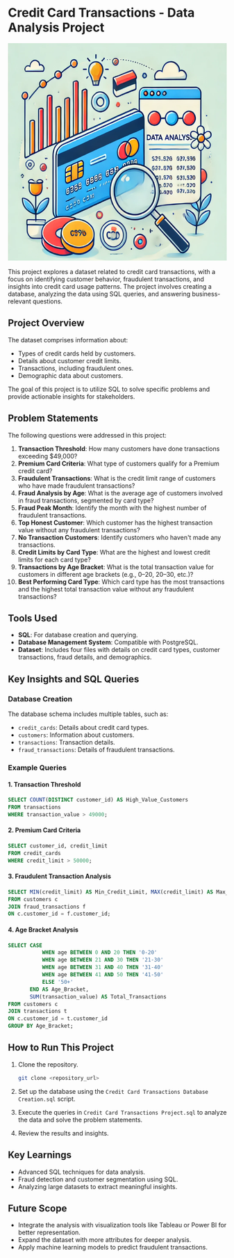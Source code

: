 # Credit Card Transactions - Data Analysis Project

<img src="https://github.com/mahadevhere/Credit_card_transactions/blob/main/Screenshot%202025-02-05%20134319.png" alt="Credit Card Analysis" style="width: 900px; height: 500px;"/>


This project explores a dataset related to credit card transactions, with a focus on identifying customer behavior, fraudulent transactions, and insights into credit card usage patterns. The project involves creating a database, analyzing the data using SQL queries, and answering business-relevant questions.

## Project Overview

The dataset comprises information about:
- Types of credit cards held by customers.
- Details about customer credit limits.
- Transactions, including fraudulent ones.
- Demographic data about customers.

The goal of this project is to utilize SQL to solve specific problems and provide actionable insights for stakeholders.

## Problem Statements
The following questions were addressed in this project:

1. **Transaction Threshold**: How many customers have done transactions exceeding $49,000?
2. **Premium Card Criteria**: What type of customers qualify for a Premium credit card?
3. **Fraudulent Transactions**: What is the credit limit range of customers who have made fraudulent transactions?
4. **Fraud Analysis by Age**: What is the average age of customers involved in fraud transactions, segmented by card type?
5. **Fraud Peak Month**: Identify the month with the highest number of fraudulent transactions.
6. **Top Honest Customer**: Which customer has the highest transaction value without any fraudulent transactions?
7. **No Transaction Customers**: Identify customers who haven't made any transactions.
8. **Credit Limits by Card Type**: What are the highest and lowest credit limits for each card type?
9. **Transactions by Age Bracket**: What is the total transaction value for customers in different age brackets (e.g., 0–20, 20–30, etc.)?
10. **Best Performing Card Type**: Which card type has the most transactions and the highest total transaction value without any fraudulent transactions?

## Tools Used
- **SQL**: For database creation and querying.
- **Database Management System**: Compatible with PostgreSQL.
- **Dataset**: Includes four files with details on credit card types, customer transactions, fraud details, and demographics.

## Key Insights and SQL Queries
### Database Creation
The database schema includes multiple tables, such as:
- `credit_cards`: Details about credit card types.
- `customers`: Information about customers.
- `transactions`: Transaction details.
- `fraud_transactions`: Details of fraudulent transactions.

### Example Queries

#### 1. Transaction Threshold
```sql
SELECT COUNT(DISTINCT customer_id) AS High_Value_Customers
FROM transactions
WHERE transaction_value > 49000;
```

#### 2. Premium Card Criteria
```sql
SELECT customer_id, credit_limit
FROM credit_cards
WHERE credit_limit > 50000;
```

#### 3. Fraudulent Transaction Analysis
```sql
SELECT MIN(credit_limit) AS Min_Credit_Limit, MAX(credit_limit) AS Max_Credit_Limit
FROM customers c
JOIN fraud_transactions f
ON c.customer_id = f.customer_id;
```

#### 4. Age Bracket Analysis
```sql
SELECT CASE
           WHEN age BETWEEN 0 AND 20 THEN '0-20'
           WHEN age BETWEEN 21 AND 30 THEN '21-30'
           WHEN age BETWEEN 31 AND 40 THEN '31-40'
           WHEN age BETWEEN 41 AND 50 THEN '41-50'
           ELSE '50+'
       END AS Age_Bracket,
       SUM(transaction_value) AS Total_Transactions
FROM customers c
JOIN transactions t
ON c.customer_id = t.customer_id
GROUP BY Age_Bracket;
```

## How to Run This Project

1. Clone the repository.
   ```bash
   git clone <repository_url>
   ```

2. Set up the database using the `Credit Card Transactions Database Creation.sql` script.

3. Execute the queries in `Credit Card Transactions Project.sql` to analyze the data and solve the problem statements.

4. Review the results and insights.

## Key Learnings
- Advanced SQL techniques for data analysis.
- Fraud detection and customer segmentation using SQL.
- Analyzing large datasets to extract meaningful insights.

## Future Scope
- Integrate the analysis with visualization tools like Tableau or Power BI for better representation.
- Expand the dataset with more attributes for deeper analysis.
- Apply machine learning models to predict fraudulent transactions.
